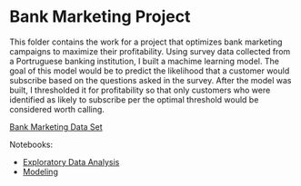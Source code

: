 # Bank Marketing Project
This folder contains the work for a project that optimizes bank marketing campaigns to maximize their profitability. Using survey data collected from a Portruguese banking institution, I built a machime learning model. The goal of this model would be to predict the likelihood that a customer would subscribe based on the questions asked in the survey. After the model was built, I thresholded it for profitability so that only customers who were identified as likely to subscribe per the optimal threshold would be considered worth calling. 

[Bank Marketing Data Set](https://archive.ics.uci.edu/ml/datasets/Bank+Marketing)

Notebooks:
* [Exploratory Data Analysis](https://github.com/jsmolesworth96/Bank-Marketing/blob/main/Bank%20Marketing%20EDA%20and%20Data%20Wrangling%20(1).ipynb)
* [Modeling](https://github.com/jsmolesworth96/Bank-Marketing/blob/main/Bank%20Marketing%20Modeling.ipynb)
